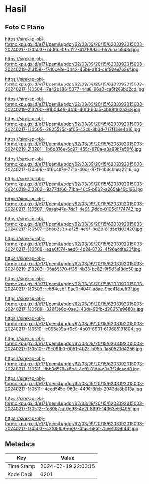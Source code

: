 # Hasil

## Foto C Plano

https://sirekap-obj-formc.kpu.go.id/e171/pemilu/pdpr/62/03/09/20/15/6203092015003-20240217-180503--7406b9f9-cf27-4171-89ac-b52caafa548d.jpg

https://sirekap-obj-formc.kpu.go.id/e171/pemilu/pdpr/62/03/09/20/15/6203092015003-20240219-213159--f7d0ce3e-0442-45b6-a1fd-cef92ee7636f.jpg

https://sirekap-obj-formc.kpu.go.id/e171/pemilu/pdpr/62/03/09/20/15/6203092015003-20240217-180504--7a42b386-5377-44a8-96a0-ca5f268bd2cd.jpg

https://sirekap-obj-formc.kpu.go.id/e171/pemilu/pdpr/62/03/09/20/15/6203092015003-20240219-213200--91b0daf6-441b-40fd-b0a5-4b98f812a3c8.jpg

https://sirekap-obj-formc.kpu.go.id/e171/pemilu/pdpr/62/03/09/20/15/6203092015003-20240217-180505--2825595c-af05-42cb-8b3d-717f134e4b16.jpg

https://sirekap-obj-formc.kpu.go.id/e171/pemilu/pdpr/62/03/09/20/15/6203092015003-20240219-213201--1b6d876e-5d97-455c-870a-a3a99b7e59f6.jpg

https://sirekap-obj-formc.kpu.go.id/e171/pemilu/pdpr/62/03/09/20/15/6203092015003-20240217-180506--4f6c407e-771b-40ce-87f1-1b3cbbea2216.jpg

https://sirekap-obj-formc.kpu.go.id/e171/pemilu/pdpr/62/03/09/20/15/6203092015003-20240219-213202--9a77d266-71ba-46c5-b802-a265ab49c196.jpg

https://sirekap-obj-formc.kpu.go.id/e171/pemilu/pdpr/62/03/09/20/15/6203092015003-20240217-180507--9aaeb47e-7dd1-4e95-9ddc-0105d1774742.jpg

https://sirekap-obj-formc.kpu.go.id/e171/pemilu/pdpr/62/03/09/20/15/6203092015003-20240217-180507--3b6b3b3b-af25-4e97-bd2e-81d5e1d02420.jpg

https://sirekap-obj-formc.kpu.go.id/e171/pemilu/pdpr/62/03/09/20/15/6203092015003-20240217-180508--eae6f074-aed5-4b2d-8732-4f96eddfe23f.jpg

https://sirekap-obj-formc.kpu.go.id/e171/pemilu/pdpr/62/03/09/20/15/6203092015003-20240219-213203--05a65370-ff35-4b36-bc82-9f5d3e13dc50.jpg

https://sirekap-obj-formc.kpu.go.id/e171/pemilu/pdpr/62/03/09/20/15/6203092015003-20240217-180509--e584eebf-9ae0-4047-a8ac-9ec418beff3f.jpg

https://sirekap-obj-formc.kpu.go.id/e171/pemilu/pdpr/62/03/09/20/15/6203092015003-20240217-180509--326f3b8c-0ae3-43de-92fb-d28957e9680a.jpg

https://sirekap-obj-formc.kpu.go.id/e171/pemilu/pdpr/62/03/09/20/15/6203092015003-20240217-180510--c095e09a-f9c9-4b03-8901-619685191804.jpg

https://sirekap-obj-formc.kpu.go.id/e171/pemilu/pdpr/62/03/09/20/15/6203092015003-20240217-180510--79c091b0-0051-4b25-b05b-1a50520d4256.jpg

https://sirekap-obj-formc.kpu.go.id/e171/pemilu/pdpr/62/03/09/20/15/6203092015003-20240217-180511--fbb3d528-a8b4-4cf0-81de-c0a3f24cac48.jpg

https://sirekap-obj-formc.kpu.go.id/e171/pemilu/pdpr/62/03/09/20/15/6203092015003-20240217-180511--4eed545c-963c-4490-8feb-2943da8b013a.jpg

https://sirekap-obj-formc.kpu.go.id/e171/pemilu/pdpr/62/03/09/20/15/6203092015003-20240217-180512--fc8057aa-0e93-4e2f-8991-14363e66495f.jpg

https://sirekap-obj-formc.kpu.go.id/e171/pemilu/pdpr/62/03/09/20/15/6203092015003-20240217-180503--c2f09fb9-ee97-4fac-b85f-75ee108e644f.jpg


## Metadata

| Key        | Value               |
| ---------- | ------------------- |
| Time Stamp | 2024-02-19 22:03:15 |
| Kode Dapil | 6201                |



